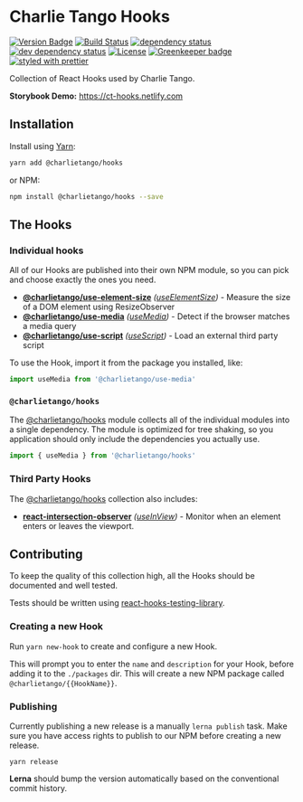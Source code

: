 # Charlie Tango Hooks

[![Version Badge][npm-version-svg]][package-url]
[![Build Status][travis-svg]][travis-url]
[![dependency status][deps-svg]][deps-url]
[![dev dependency status][dev-deps-svg]][dev-deps-url]
[![License][license-image]][license-url]
[![Greenkeeper badge][greenkeeper-svg]][greenkeeper-url]
[![styled with prettier][prettier-svg]][prettier-url]

Collection of React Hooks used by Charlie Tango.

**Storybook Demo:** https://ct-hooks.netlify.com

## Installation

Install using [Yarn](https://yarnpkg.com):

```sh
yarn add @charlietango/hooks
```

or NPM:

```sh
npm install @charlietango/hooks --save
```

## The Hooks

### Individual hooks

All of our Hooks are published into their own NPM module, so you can pick and choose exactly the ones you need.

<!-- HOOKS_START -->

- **[@charlietango/use-element-size](https://www.npmjs.com/package/@charlietango/use-element-size)** _([useElementSize](packages/useElementSize/src))_ - Measure the size of a DOM element using ResizeObserver
- **[@charlietango/use-media](https://www.npmjs.com/package/@charlietango/use-media)** _([useMedia](packages/useMedia/src))_ - Detect if the browser matches a media query
- **[@charlietango/use-script](https://www.npmjs.com/package/@charlietango/use-script)** _([useScript](packages/useScript/src))_ - Load an external third party script

<!-- HOOKS_END -->

To use the Hook, import it from the package you installed, like:

```js
import useMedia from '@charlietango/use-media'
```

### `@charlietango/hooks`

The [@charlietango/hooks](https://www.npmjs.com/package/@charlietango/hooks)
module collects all of the individual modules into a single dependency. The module
is optimized for tree shaking, so you application should only include the dependencies
you actually use.

```js
import { useMedia } from '@charlietango/hooks'
```

### Third Party Hooks

The [@charlietango/hooks](https://www.npmjs.com/package/@charlietango/hooks) collection also includes:

- **[react-intersection-observer](https://github.com/charlie-tango/hooks/)**
  _([useInView](https://github.com/charlie-tango/hooks/))_ -
  Monitor when an element enters or leaves the viewport.

## Contributing

To keep the quality of this collection high, all the Hooks should be documented
and well tested.

Tests should be written using
[react-hooks-testing-library](https://www.npmjs.com/package/react-hooks-testing-library).

### Creating a new Hook

Run `yarn new-hook` to create and configure a new Hook.

This will prompt you to enter the `name` and `description` for your Hook, before
adding it to the `./packages` dir. This will create a new NPM package called
`@charlietango/{{HookName}}`.

### Publishing

Currently publishing a new release is a manually `lerna publish` task. Make sure
you have access rights to publish to our NPM before creating a new release.

```
yarn release
```

**Lerna** should bump the version automatically based on the conventional commit
history.

[package-url]: https://npmjs.org/package/@charlietango/hooks
[npm-version-svg]: https://img.shields.io/npm/v/@charlietango/hooks.svg
[travis-svg]: https://travis-ci.org/charlie-tango/hooks.svg
[travis-url]: https://travis-ci.org/charlie-tango/hooks
[deps-svg]: https://david-dm.org/charlie-tango/hooks.svg
[deps-url]: https://david-dm.org/charlie-tango/hooks
[dev-deps-svg]: https://david-dm.org/charlie-tango/hooks/dev-status.svg
[dev-deps-url]: https://david-dm.org/charlie-tango/hooks#info=devDependencies
[license-image]: http://img.shields.io/npm/l/@charlietango/hooks.svg
[license-url]: LICENSE
[greenkeeper-svg]: https://badges.greenkeeper.io/charlie-tango/hooks.svg
[greenkeeper-url]: https://greenkeeper.io/
[prettier-svg]: https://img.shields.io/badge/styled_with-prettier-ff69b4.svg
[prettier-url]: https://github.com/prettier/prettier
